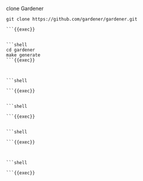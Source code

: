 clone Gardener 

```shell
git clone https://github.com/gardener/gardener.git

```{{exec}}


```shell
cd gardener
make generate 
```{{exec}}



```shell
 
```{{exec}}


```shell

```{{exec}}


```shell

```{{exec}}



```shell

```{{exec}}
